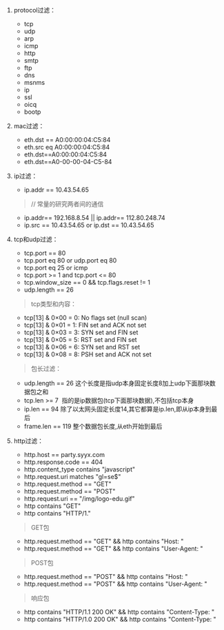 1. protocol过滤：
    * tcp
    * udp
    * arp
    * icmp
    * http
    * smtp
    * ftp
    * dns
    * msnms
    * ip
    * ssl
    * oicq
    * bootp

1. mac过滤：
    * eth.dst == A0:00:00:04:C5:84
    * eth.src eq A0:00:00:04:C5:84
    * eth.dst==A0:00:00:04:C5:84
    * eth.dst==A0-00-00-04-C5-84

2. ip过滤：
    * ip.addr == 10.43.54.65
     
    > // 常量的研究两者间的通信
    * ip.addr== 192.168.8.54 || ip.addr== 112.80.248.74
    * ip.src == 10.43.54.65 or ip.dst == 10.43.54.65

3. tcp和udp过滤：
    * tcp.port == 80
    * tcp.port eq 80 or udp.port eq 80
    * tcp.port eq 25 or icmp
    * tcp.port >= 1 and tcp.port <= 80
    * tcp.window_size == 0 && tcp.flags.reset != 1
    * udp.length == 26

    > tcp类型和内容：
    * tcp[13] & 0×00 = 0: No flags set (null scan)
    * tcp[13] & 0×01 = 1: FIN set and ACK not set
    * tcp[13] & 0×03 = 3: SYN set and FIN set
    * tcp[13] & 0×05 = 5: RST set and FIN set
    * tcp[13] & 0×06 = 6: SYN set and RST set
    * tcp[13] & 0×08 = 8: PSH set and ACK not set

    > 包长过滤：
    * udp.length == 26 这个长度是指udp本身固定长度8加上udp下面那块数据包之和
    * tcp.len >= 7  指的是ip数据包(tcp下面那块数据),不包括tcp本身
    * ip.len == 94 除了以太网头固定长度14,其它都算是ip.len,即从ip本身到最后
    * frame.len == 119 整个数据包长度,从eth开始到最后

4. http过滤：
    * http.host == party.syyx.com
    * http.response.code == 404
    * http.content_type contains "javascript"
    * http.request.uri matches "gl=se$"
    * http.request.method == "GET"
    * http.request.method == "POST"
    * http.request.uri == "/img/logo-edu.gif"
    * http contains "GET"
    * http contains "HTTP/1."

    >  GET包
    * http.request.method == "GET" && http contains "Host: "
    * http.request.method == "GET" && http contains "User-Agent: "
    > POST包
    * http.request.method == "POST" && http contains "Host: "
    * http.request.method == "POST" && http contains "User-Agent: "
    > 响应包
    * http contains "HTTP/1.1 200 OK" && http contains "Content-Type: "
    * http contains "HTTP/1.0 200 OK" && http contains "Content-Type: "
